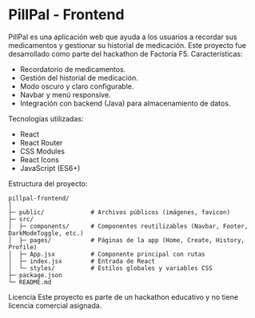 # PillPal - Frontend
PillPal es una aplicación web que ayuda a los usuarios a recordar sus medicamentos y gestionar su historial de medicación. Este proyecto fue desarrollado como parte del hackathon de Factoría F5.
Características:
- Recordatorio de medicamentos.
- Gestión del historial de medicación.
- Modo oscuro y claro configurable.
- Navbar y menú responsive.
- Integración con backend (Java) para almacenamiento de datos.

Tecnologías utilizadas:
- React
- React Router
- CSS Modules
- React Icons
- JavaScript (ES6+)

Estructura del proyecto:
```
pillpal-frontend/
│
├─ public/             # Archivos públicos (imágenes, favicon)
├─ src/
│  ├─ components/      # Componentes reutilizables (Navbar, Footer, DarkModeToggle, etc.)
│  ├─ pages/           # Páginas de la app (Home, Create, History, Profile)
│  ├─ App.jsx          # Componente principal con rutas
│  ├─ index.jsx        # Entrada de React
│  └─ styles/          # Estilos globales y variables CSS
├─ package.json
└─ README.md
```

Licencia
Este proyecto es parte de un hackathon educativo y no tiene licencia comercial asignada.